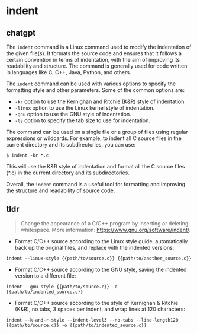 # indent 
## chatgpt 
The `indent` command is a Linux command used to modify the indentation of the given file(s). It formats the source code and ensures that it follows a certain convention in terms of indentation, with the aim of improving its readability and structure. The command is generally used for code written in languages like C, C++, Java, Python, and others.

The `indent` command can be used with various options to specify the formatting style and other parameters. Some of the common options are:

- `-kr` option to use the Kernighan and Ritchie (K&R) style of indentation.
- `-linux` option to use the Linux kernel style of indentation.
- `-gnu` option to use the GNU style of indentation.
- `-ts` option to specify the tab size to use for indentation.

The command can be used on a single file or a group of files using regular expressions or wildcards. For example, to indent all C source files in the current directory and its subdirectories, you can use:

```
$ indent -kr *.c
```

This will use the K&R style of indentation and format all the C source files (*.c) in the current directory and its subdirectories.

Overall, the `indent` command is a useful tool for formatting and improving the structure and readability of source code. 

## tldr 
 
> Change the appearance of a C/C++ program by inserting or deleting whitespace.
> More information: <https://www.gnu.org/software/indent/>.

- Format C/C++ source according to the Linux style guide, automatically back up the original files, and replace with the indented versions:

`indent --linux-style {{path/to/source.c}} {{path/to/another_source.c}}`

- Format C/C++ source according to the GNU style, saving the indented version to a different file:

`indent --gnu-style {{path/to/source.c}} -o {{path/to/indented_source.c}}`

- Format C/C++ source according to the style of Kernighan & Ritchie (K&R), no tabs, 3 spaces per indent, and wrap lines at 120 characters:

`indent --k-and-r-style --indent-level3 --no-tabs --line-length120 {{path/to/source.c}} -o {{path/to/indented_source.c}}`
